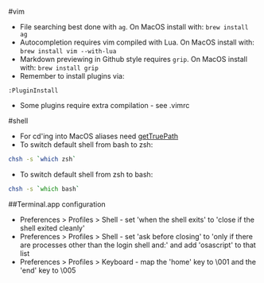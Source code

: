 #vim
* File searching best done with `ag`. On MacOS install with: `brew install ag`
* Autocompletion requires vim compiled with Lua. On MacOS install with: `brew install vim --with-lua`
* Markdown previewing in Github style requires `grip`. On MacOS install with: `brew install grip`
* Remember to install plugins via:
```vimscript
:PluginInstall
```
* Some plugins require extra compilation - see .vimrc


#shell
* For cd'ing into MacOS aliases need [getTruePath](https://github.com/shiguol/CD2Alies)
* To switch default shell from bash to zsh:
```bash
chsh -s `which zsh`
```
* To switch default shell from zsh to bash:
```zsh
chsh -s `which bash`
```

##Terminal.app configuration
* Preferences > Profiles > Shell - set 'when the shell exits' to 'close if the shell exited cleanly'
* Preferences > Profiles > Shell - set 'ask before closing' to 'only if there are processes other than the login shell and:' and add 'osascript' to that list
* Preferences > Profiles > Keyboard - map the 'home' key to \001 and the 'end' key to \005

